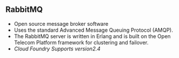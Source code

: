 ## RabbitMQ

- Open source message broker software
- Uses the standard Advanced Message Queuing Protocol (AMQP).
- The RabbitMQ server is written in Erlang and is built on the Open Telecom Platform framework for clustering and failover.
- *Cloud Foundry Supports version2.4*